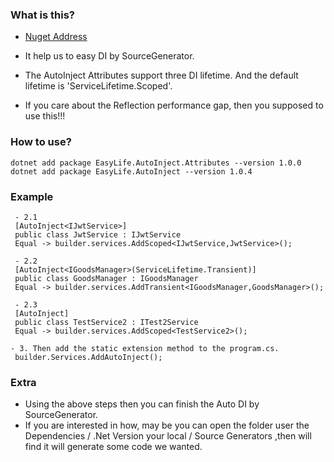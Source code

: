 ###  What is this?
- <a href="https://www.nuget.org/packages/EasyLife.AutoInject.Attributes" target="blank">Nuget Address</a>


- It help us to easy DI by SourceGenerator.
- The AutoInject Attributes support three DI lifetime. And the default lifetime is 'ServiceLifetime.Scoped'.
- If you care about the Reflection performance gap, then you supposed to use this!!!
###  How to use?
  ```
  dotnet add package EasyLife.AutoInject.Attributes --version 1.0.0
  dotnet add package EasyLife.AutoInject --version 1.0.4
  ```
     
### Example
  ```
   - 2.1
   [AutoInject<IJwtService>]
   public class JwtService : IJwtService
   Equal -> builder.services.AddScoped<IJwtService,JwtService>();

   - 2.2
   [AutoInject<IGoodsManager>(ServiceLifetime.Transient)]
   public class GoodsManager : IGoodsManager
   Equal -> builder.services.AddTransient<IGoodsManager,GoodsManager>();

   - 2.3
   [AutoInject]
   public class TestService2 : ITest2Service
   Equal -> builder.services.AddScoped<TestService2>();

- 3. Then add the static extension method to the program.cs. 
   builder.Services.AddAutoInject();
```

### Extra

- Using the above steps then you can finish the Auto DI by SourceGenerator.
- If you are interested in how,  may be you can open the folder user the Dependencies / .Net Version your local /  Source Generators ,then will find it will generate some code we wanted.

